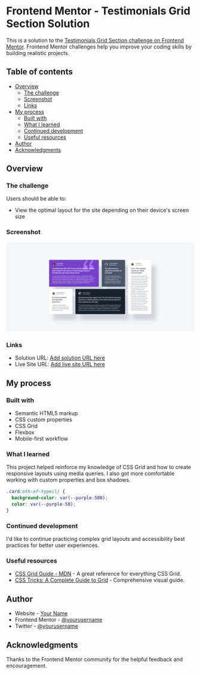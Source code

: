# Frontend Mentor - Testimonials Grid Section Solution

This is a solution to the [Testimonials Grid Section challenge on Frontend Mentor](https://www.frontendmentor.io/challenges/testimonials-grid-section-Nnw6J7Un7). Frontend Mentor challenges help you improve your coding skills by building realistic projects.

## Table of contents

- [Overview](#overview)
  - [The challenge](#the-challenge)
  - [Screenshot](#screenshot)
  - [Links](#links)
- [My process](#my-process)
  - [Built with](#built-with)
  - [What I learned](#what-i-learned)
  - [Continued development](#continued-development)
  - [Useful resources](#useful-resources)
- [Author](#author)
- [Acknowledgments](#acknowledgments)

## Overview

### The challenge

Users should be able to:

- View the optimal layout for the site depending on their device's screen size

### Screenshot

![](./design/Screenshot.png)

### Links

- Solution URL: [Add solution URL here](https://your-solution-url.com)
- Live Site URL: [Add live site URL here](https://your-live-site-url.com)

## My process

### Built with

- Semantic HTML5 markup
- CSS custom properties
- CSS Grid
- Flexbox
- Mobile-first workflow

### What I learned

This project helped reinforce my knowledge of CSS Grid and how to create responsive layouts using media queries. I also got more comfortable working with custom properties and box shadows.

```css
.card:nth-of-type(1) {
  background-color: var(--purple-500);
  color: var(--purple-50);
}
```

### Continued development

I'd like to continue practicing complex grid layouts and accessibility best practices for better user experiences.

### Useful resources

- [CSS Grid Guide - MDN](https://developer.mozilla.org/en-US/docs/Web/CSS/CSS_Grid_Layout) - A great reference for everything CSS Grid.
- [CSS Tricks: A Complete Guide to Grid](https://css-tricks.com/snippets/css/complete-guide-grid/) - Comprehensive visual guide.

## Author

- Website - [Your Name](https://www.your-site.com)
- Frontend Mentor - [@yourusername](https://www.frontendmentor.io/profile/yourusername)
- Twitter - [@yourusername](https://www.twitter.com/yourusername)

## Acknowledgments

Thanks to the Frontend Mentor community for the helpful feedback and encouragement.